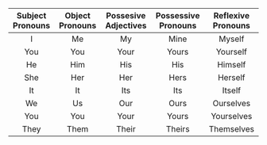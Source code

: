 | Subject Pronouns | Object Pronouns | Possesive Adjectives | Possessive Pronouns | Reflexive Pronouns |  
|:----------------:|:---------------:|:--------------------:|:-------------------:|:------------------:|  
|        I         |       Me        |          My          |        Mine         |       Myself       |  
|       You        |       You       |         Your         |        Yours        |      Yourself      |  
|        He        |       Him       |         His          |         His         |      Himself       |  
|       She        |       Her       |         Her          |        Hers         |      Herself       |  
|        It        |       It        |         Its          |         Its         |       Itself       |  
|        We        |       Us        |         Our          |        Ours         |     Ourselves      |  
|       You        |       You       |         Your         |        Yours        |     Yourselves     |  
|       They       |      Them       |        Their         |       Theirs        |     Themselves     |  
